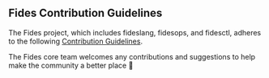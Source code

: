 ## Fides Contribution Guidelines

The Fides project, which includes fideslang, fidesops, and fidesctl, adheres to the following [Contribution Guidelines](https://ethyca.github.io/fidesops/development/overview/).

The Fides core team welcomes any contributions and suggestions to help make the community a better place 🤝
